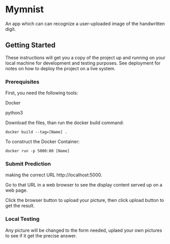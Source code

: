 # Mymnist

An app which can can recognize a user-uploaded image of the handwritten digit.

## Getting Started

These instructions will get you a copy of the project up and running on your local machine for development and testing purposes. See deployment for notes on how to deploy the project on a live system.

### Prerequisites

First, you need the following tools:

Docker

python3

Download the files, than run the docker build command:
```
docker build --tag=[Name] .
```

To construct the Docker Container:
```
docker run -p 5000:80 [Name]
```

### Submit Prediction

making the correct URL http://localhost:5000.

Go to that URL in a web browser to see the display content served up on a web page.

Click the browser button to upload your picture, then click upload button to get the result.


### Local Testing

Any picture will be changed to the form needed, uplaed your own pictures to see if it get the precise answer.
